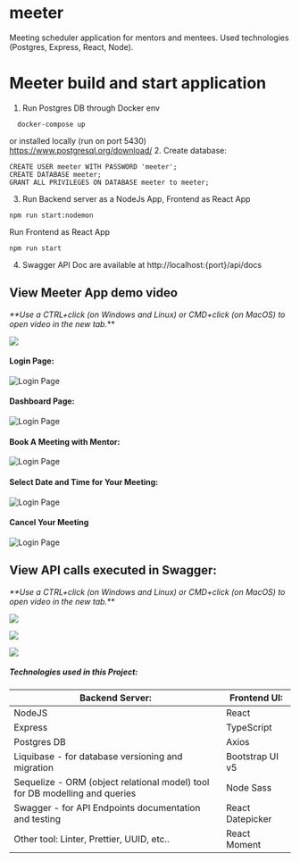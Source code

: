 # meeter
Meeting scheduler application for mentors and mentees.
Used technologies (Postgres, Express, React, Node).

# Meeter build and start application
1. Run Postgres DB through Docker env 
```
  docker-compose up
```
or installed locally (run on port 5430)
https://www.postgresql.org/download/
2. Create database:
```
CREATE USER meeter WITH PASSWORD 'meeter';
CREATE DATABASE meeter;
GRANT ALL PRIVILEGES ON DATABASE meeter to meeter;
```
3. Run Backend server as a NodeJs App, Frontend as React App

```
npm run start:nodemon
```
Run Frontend as React App
```
npm run start
```
4. Swagger API Doc are available at http://localhost:{port}/api/docs

## View Meeter App demo video
_**Use a CTRL+click (on Windows and Linux) or CMD+click (on MacOS) to open video in the new tab._**

[<img src="assets/demo_video.png">](https://watch.screencastify.com/v/KOaLXR9Ffsl4moY9RI7Z "Meeter Demo Video")

#### Login Page:
![Login Page](assets/login.png)

#### Dashboard Page:
![Login Page](assets/dashboard.png)

#### Book A Meeting with Mentor:
![Login Page](assets/book_meeting.png)

#### Select Date and Time for Your Meeting:
![Login Page](assets/select_date.png)

#### Cancel Your Meeting
![Login Page](assets/cancel_meeting.png)

## View API calls executed in Swagger:
_**Use a CTRL+click (on Windows and Linux) or CMD+click (on MacOS) to open video in the new tab._**

[<img src="assets/mentor_api.png">](https://watch.screencastify.com/v/sXpJrzGhPZD0ivcz74qa "Mentor APIs")

[<img src="assets/mentee_api.png">](https://watch.screencastify.com/v/mGVxp3pliyFvPg2xav1E "Mentee APIs")

[<img src="assets/meeting_api.png">](https://watch.screencastify.com/v/JJvbCKe5PotJshv8SqYR "Meeting APIs")

##### Technologies used in this Project:
| Backend Server:  |Frontend UI: |
| ------------- | ------------- |
| NodeJS  | React |
| Express  | TypeScript |
| Postgres DB  | Axios |
| Liquibase - for database versioning and migration  | Bootstrap UI v5 |
| Sequelize - ORM (object relational model) tool for DB modelling and queries  | Node Sass |
| Swagger - for API Endpoints documentation and testing  |React Datepicker |
| Other tool: Linter, Prettier, UUID, etc..  | React Moment |











